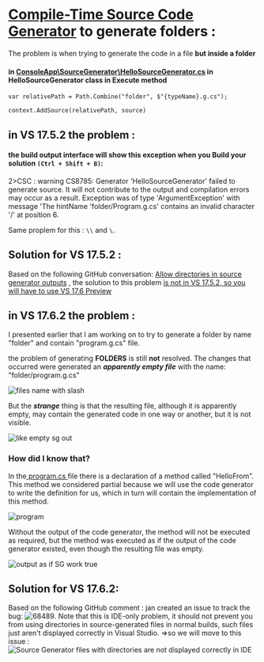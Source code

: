 # [Compile-Time Source Code Generator](https://learn.microsoft.com/en-us/dotnet/csharp/roslyn-sdk/source-generators-overview) to generate folders :
The problem is when trying to generate the code in a file **but inside a folder**

#### in [ConsoleApp\SourceGenerator\HelloSourceGenerator.cs](https://github.com/MoMakkawi/SourceGen/blob/master/SourceGenerator/HelloSourceGenerator.cs) in HelloSourceGenerator class in Execute method 
```
var relativePath = Path.Combine("folder", $"{typeName}.g.cs");

context.AddSource(relativePath, source)
```

## in VS 17.5.2 the problem :
#### the build output interface will show this exception when you Build your solution ```(Ctrl + Shift + B)```:

2>CSC : warning CS8785: Generator 'HelloSourceGenerator' failed to generate source. It will not contribute to the output and compilation errors may occur as a result. Exception was of type 'ArgumentException' with message 'The hintName 'folder/Program.g.cs' contains an invalid character '/' at position 6.

Same proplem for this : ```\\``` and ```\```.

## Solution for VS 17.5.2 :
Based on the following GitHub conversation: [Allow directories in source generator outputs](https://github.com/dotnet/roslyn/pull/66438?notification_referrer_id=NT_kwDOBaleQbM1MzQ4OTk1MTY1Ojk0OTg1Nzkz&notifications_query=is%3Adone#issuecomment-1477484123) ,
the solution to this problem [is not in VS 17.5.2, so you will have to use VS 17.6 Preview](https://github.com/dotnet/roslyn/pull/66438#issuecomment-1477484123)


## in VS 17.6.2 the problem :
I presented earlier that I am working on to try to generate a folder by name "folder" and contain "program.g.cs" file.

the problem of generating **FOLDERS** is still **not** resolved.
The changes that occurred were generated an **_apparently empty file_** with the name: "folder/program.g.cs"

![files name with slash](https://github.com/dotnet/roslyn/assets/94985793/97b65c1a-67b3-4828-8a69-6d1090c980c3)


But the _**strange**_ thing is that the resulting file, although it is apparently empty, may contain the generated code in one way or another, but it is not visible.

![like empty sg out ](https://github.com/dotnet/roslyn/assets/94985793/01dee113-fa68-46bd-a146-178605dae339)



### How did I know that?

In the[ program.cs ](https://github.com/MoMakkawi/SourceGen/blob/master/ConsoleApp/Program.cs) file there is a declaration of a method called "HelloFrom". This method we considered partial because we will use the code generator to write the definition for us, which in turn will contain the implementation of this method.

![program](https://github.com/dotnet/roslyn/assets/94985793/419d2957-8f4f-4238-9963-ab161634dcc2)


Without the output of the code generator, the method will not be executed as required,
but the method was executed as if the output of the code generator existed, 
even though the resulting file was empty.

![output as if SG work true](https://github.com/dotnet/roslyn/assets/94985793/0d84f3ee-4301-4aaa-897b-85b5221cefdc)

## Solution for VS 17.6.2:
Based on the following GitHub comment : jan created an issue to track the bug: ![68489](https://github.com/dotnet/roslyn/issues/68489). Note that this is IDE-only problem, it should not prevent you from using directories in source-generated files in normal builds, such files just aren't displayed correctly in Visual Studio.
  =>so we will move to this issue : ![Source Generator files with directories are not displayed correctly in IDE](https://github.com/dotnet/roslyn/issues/68489)
